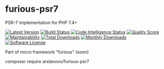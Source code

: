 # furious-psr7

PSR-7 implementation for PHP 7.4+

[![Latest Version](https://img.shields.io/github/release/Arslanoov/furious-psr7.svg?style=flat-square)](https://github.com/Arslanoov/furious-psr7/releases)
[![Build Status](https://scrutinizer-ci.com/g/Arslanoov/furious-psr7/badges/build.png?b=master)](https://scrutinizer-ci.com/g/Arslanoov/furious-psr7/build-status/master)
[![Code Intelligence Status](https://scrutinizer-ci.com/g/Arslanoov/furious-psr7/badges/code-intelligence.svg?b=master)](https://scrutinizer-ci.com/code-intelligence)
[![Quality Score](https://img.shields.io/scrutinizer/g/Arslanoov/furious-psr7.svg?style=flat-square)](https://scrutinizer-ci.com/g/Arslanoov/furious-psr7)
[![Maintainability](https://api.codeclimate.com/v1/badges/71ecfc66e6100d3ffa0d/maintainability)](https://codeclimate.com/github/Arslanoov/furious-psr7/maintainability)
[![Total Downloads](https://poser.pugx.org/Arslanoov/furious-psr7/downloads)](https://packagist.org/packages/Arslanoov/furious-psr7)
[![Monthly Downloads](https://poser.pugx.org/Arslanoov/furious-psr7/d/monthly.png)](https://packagist.org/packages/Arslanoov/furious-psr7)
[![Software License](https://img.shields.io/badge/license-MIT-brightgreen.svg?style=flat-square)](LICENSE)


Part of micro framework "furious" (soon)

composer require arslanoov/furious-psr7